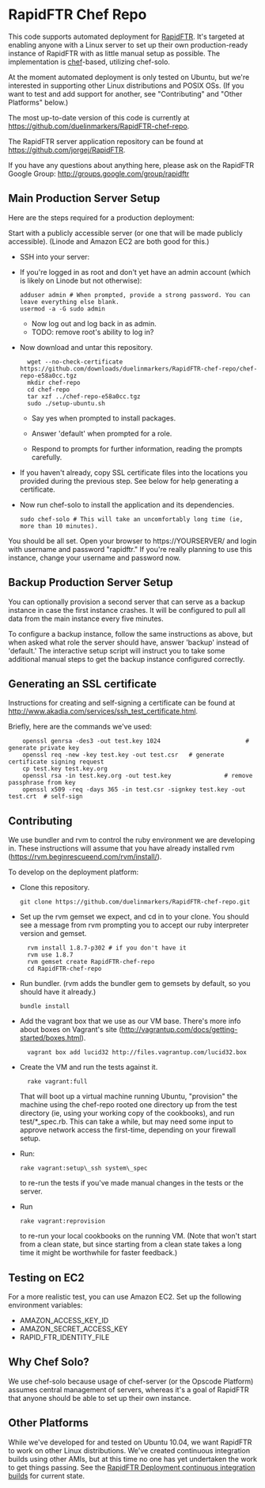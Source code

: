# RapidFTR Chef Repo #

This code supports automated deployment for [RapidFTR](http://rapidftr.com/). It's targeted at enabling anyone with a Linux server to set up their own production-ready instance of RapidFTR with as little manual setup as possible. The implementation is [chef](http://www.opscode.com/chef/)-based, utilizing chef-solo.

At the moment automated deployment is only tested on Ubuntu, but we're interested in supporting other Linux distributions and POSIX OSs. (If you want to test and add support for another, see "Contributing" and "Other Platforms" below.)

The most up-to-date version of this code is currently at <https://github.com/duelinmarkers/RapidFTR-chef-repo>.

The RapidFTR server application repository can be found at <https://github.com/jorgej/RapidFTR>.

If you have any questions about anything here, please ask on the RapidFTR Google Group: <http://groups.google.com/group/rapidftr>

## Main Production Server Setup ##

Here are the steps required for a production deployment:

Start with a publicly accessible server (or one that will be made publicly accessible). (Linode and Amazon EC2 are both good for this.)

*	SSH into your server:

*	If you're logged in as root and don't yet have an admin account (which is likely on Linode but not otherwise):

		adduser admin # When prompted, provide a strong password. You can leave everything else blank.
		usermod -a -G sudo admin
	
	*	Now log out and log back in as admin.
	*	TODO: remove root's ability to log in?

* Now download and untar this repository.

		wget --no-check-certificate https://github.com/downloads/duelinmarkers/RapidFTR-chef-repo/chef-repo-e58a0cc.tgz
		mkdir chef-repo
		cd chef-repo
		tar xzf ../chef-repo-e58a0cc.tgz
		sudo ./setup-ubuntu.sh

	*	Say yes when prompted to install packages.

	*	Answer 'default' when prompted for a role.

	*	Respond to prompts for further information, reading the prompts carefully.

*	If you haven't already, copy SSL certificate files into the locations you provided during the previous step. See below for help generating a certificate.

*	Now run chef-solo to install the application and its dependencies.

		sudo chef-solo # This will take an uncomfortably long time (ie, more than 10 minutes).

You should be all set. Open your browser to https://YOURSERVER/ and login with username and password "rapidftr." If you're really planning to use this instance, change your username and password now.

## Backup Production Server Setup ##

You can optionally provision a second server that can serve as a backup instance in case the first instance crashes. It will be configured to pull all data from the main instance every five minutes.

To configure a backup instance, follow the same instructions as above, but when asked what role the server should have, answer 'backup' instead of 'default.' The interactive setup script will instruct you to take some additional manual steps to get the backup instance configured correctly.

## Generating an SSL certificate

Instructions for creating and self-signing a certificate can be found at <http://www.akadia.com/services/ssh_test_certificate.html>.

Briefly, here are the commands we've used:

		openssl genrsa -des3 -out test.key 1024                        # generate private key
		openssl req -new -key test.key -out test.csr   # generate certificate signing request
		cp test.key test.key.org
		openssl rsa -in test.key.org -out test.key               # remove passphrase from key
		openssl x509 -req -days 365 -in test.csr -signkey test.key -out test.crt  # self-sign

## Contributing ##

We use bundler and rvm to control the ruby environment we are developing in. These instructions will assume that you have already installed rvm (<https://rvm.beginrescueend.com/rvm/install/>).

To develop on the deployment platform:

*	Clone this repository.

		git clone https://github.com/duelinmarkers/RapidFTR-chef-repo.git

* Set up the rvm gemset we expect, and cd in to your clone. You should see a message from rvm prompting you to accept our ruby interpreter version and gemset.

		rvm install 1.8.7-p302 # if you don't have it
		rvm use 1.8.7
		rvm gemset create RapidFTR-chef-repo
		cd RapidFTR-chef-repo

*	Run bundler. (rvm adds the bundler gem to gemsets by default, so you should have it already.)

		bundle install

* Add the vagrant box that we use as our VM base. There's more info about boxes on Vagrant's site (<http://vagrantup.com/docs/getting-started/boxes.html>).

		vagrant box add lucid32 http://files.vagrantup.com/lucid32.box

* Create the VM and run the tests against it.

		rake vagrant:full

	That will boot up a virtual machine running Ubuntu, "provision" the machine using the chef-repo rooted one directory up from the test directory (ie, using your working copy of the cookbooks), and run test/*_spec.rb. This can take a while, but may need some input to approve network access the first-time, depending on your firewall setup. 

*	Run:

		rake vagrant:setup\_ssh system\_spec

	to re-run the tests if you've made manual changes in the tests or the server.

*	Run

		rake vagrant:reprovision

	to re-run your local cookbooks on the running VM. (Note that won't start from a clean state, but since starting from a clean state takes a long time it might be worthwhile for faster feedback.)

## Testing on EC2 ##

For a more realistic test, you can use Amazon EC2. Set up the following environment variables:

*	AMAZON\_ACCESS\_KEY\_ID
*	AMAZON\_SECRET\_ACCESS\_KEY
*	RAPID\_FTR\_IDENTITY\_FILE

## Why Chef Solo? ##

We use chef-solo because usage of chef-server (or the Opscode Platform) assumes central management of servers, whereas it's a goal of RapidFTR that anyone should be able to set up their own instance.

## Other Platforms ##

While we've developed for and tested on Ubuntu 10.04, we want RapidFTR to work on other Linux distributions. We've created continuous integration builds using other AMIs, but at this time no one has yet undertaken the work to get things passing. See the [RapidFTR Deployment continuous integration builds](http://ci.rapidftr.com:8111/project.html?projectId=project3&tab=projectOverview) for current state.


